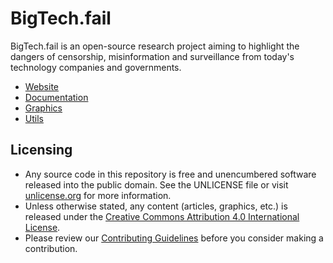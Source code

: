 # BigTech.fail

BigTech.fail is an open-source research project aiming to highlight the dangers of censorship, misinformation and surveillance from today's technology companies and governments.

* [Website](./website/)
* [Documentation](./doc/)
* [Graphics](./graphics/)
* [Utils](./util/)

## Licensing

* Any source code in this repository is free and unencumbered software released into the public domain. See the UNLICENSE file or visit [unlicense.org](https://unlicense.org/) for more information.
* Unless otherwise stated, any content (articles, graphics, etc.) is released under the [Creative Commons Attribution 4.0 International License](https://creativecommons.org/licenses/by/4.0/).
* Please review our [Contributing Guidelines](./CONTRIBUTING.md) before you consider making a contribution.

